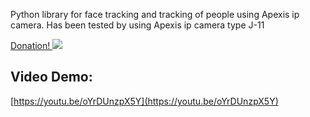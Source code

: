 Python library for face tracking and tracking of people using Apexis ip camera. Has been tested by using Apexis ip camera type J-11

[Donation! ![](http://i.imgur.com/2tqfhMO.png?1)](https://www.paypal.com/cgi-bin/webscr?cmd=_donations&business=DCSTC5GTWLBAN&lc=ID&item_name=donywahyuisp&currency_code=USD&bn=PP%2dDonationsBF%3abtn_donate_SM%2egif%3aNonHosted)

## Video Demo:
[https://youtu.be/oYrDUnzpX5Y](https://youtu.be/oYrDUnzpX5Y)
